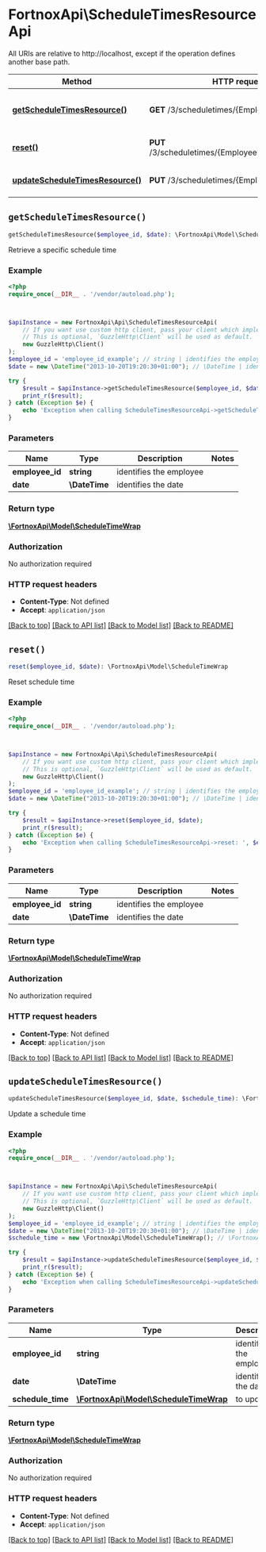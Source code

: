 # FortnoxApi\ScheduleTimesResourceApi

All URIs are relative to http://localhost, except if the operation defines another base path.

| Method | HTTP request | Description |
| ------------- | ------------- | ------------- |
| [**getScheduleTimesResource()**](ScheduleTimesResourceApi.md#getScheduleTimesResource) | **GET** /3/scheduletimes/{EmployeeId}/{Date} | Retrieve a specific schedule time |
| [**reset()**](ScheduleTimesResourceApi.md#reset) | **PUT** /3/scheduletimes/{EmployeeId}/{Date}/resetday | Reset schedule time |
| [**updateScheduleTimesResource()**](ScheduleTimesResourceApi.md#updateScheduleTimesResource) | **PUT** /3/scheduletimes/{EmployeeId}/{Date} | Update a schedule time |


## `getScheduleTimesResource()`

```php
getScheduleTimesResource($employee_id, $date): \FortnoxApi\Model\ScheduleTimeWrap
```

Retrieve a specific schedule time

### Example

```php
<?php
require_once(__DIR__ . '/vendor/autoload.php');



$apiInstance = new FortnoxApi\Api\ScheduleTimesResourceApi(
    // If you want use custom http client, pass your client which implements `GuzzleHttp\ClientInterface`.
    // This is optional, `GuzzleHttp\Client` will be used as default.
    new GuzzleHttp\Client()
);
$employee_id = 'employee_id_example'; // string | identifies the employee
$date = new \DateTime("2013-10-20T19:20:30+01:00"); // \DateTime | identifies the date

try {
    $result = $apiInstance->getScheduleTimesResource($employee_id, $date);
    print_r($result);
} catch (Exception $e) {
    echo 'Exception when calling ScheduleTimesResourceApi->getScheduleTimesResource: ', $e->getMessage(), PHP_EOL;
}
```

### Parameters

| Name | Type | Description  | Notes |
| ------------- | ------------- | ------------- | ------------- |
| **employee_id** | **string**| identifies the employee | |
| **date** | **\DateTime**| identifies the date | |

### Return type

[**\FortnoxApi\Model\ScheduleTimeWrap**](../Model/ScheduleTimeWrap.md)

### Authorization

No authorization required

### HTTP request headers

- **Content-Type**: Not defined
- **Accept**: `application/json`

[[Back to top]](#) [[Back to API list]](../../README.md#endpoints)
[[Back to Model list]](../../README.md#models)
[[Back to README]](../../README.md)

## `reset()`

```php
reset($employee_id, $date): \FortnoxApi\Model\ScheduleTimeWrap
```

Reset schedule time

### Example

```php
<?php
require_once(__DIR__ . '/vendor/autoload.php');



$apiInstance = new FortnoxApi\Api\ScheduleTimesResourceApi(
    // If you want use custom http client, pass your client which implements `GuzzleHttp\ClientInterface`.
    // This is optional, `GuzzleHttp\Client` will be used as default.
    new GuzzleHttp\Client()
);
$employee_id = 'employee_id_example'; // string | identifies the employee
$date = new \DateTime("2013-10-20T19:20:30+01:00"); // \DateTime | identifies the date

try {
    $result = $apiInstance->reset($employee_id, $date);
    print_r($result);
} catch (Exception $e) {
    echo 'Exception when calling ScheduleTimesResourceApi->reset: ', $e->getMessage(), PHP_EOL;
}
```

### Parameters

| Name | Type | Description  | Notes |
| ------------- | ------------- | ------------- | ------------- |
| **employee_id** | **string**| identifies the employee | |
| **date** | **\DateTime**| identifies the date | |

### Return type

[**\FortnoxApi\Model\ScheduleTimeWrap**](../Model/ScheduleTimeWrap.md)

### Authorization

No authorization required

### HTTP request headers

- **Content-Type**: Not defined
- **Accept**: `application/json`

[[Back to top]](#) [[Back to API list]](../../README.md#endpoints)
[[Back to Model list]](../../README.md#models)
[[Back to README]](../../README.md)

## `updateScheduleTimesResource()`

```php
updateScheduleTimesResource($employee_id, $date, $schedule_time): \FortnoxApi\Model\ScheduleTimeWrap
```

Update a schedule time

### Example

```php
<?php
require_once(__DIR__ . '/vendor/autoload.php');



$apiInstance = new FortnoxApi\Api\ScheduleTimesResourceApi(
    // If you want use custom http client, pass your client which implements `GuzzleHttp\ClientInterface`.
    // This is optional, `GuzzleHttp\Client` will be used as default.
    new GuzzleHttp\Client()
);
$employee_id = 'employee_id_example'; // string | identifies the employee
$date = new \DateTime("2013-10-20T19:20:30+01:00"); // \DateTime | identifies the date
$schedule_time = new \FortnoxApi\Model\ScheduleTimeWrap(); // \FortnoxApi\Model\ScheduleTimeWrap | to update

try {
    $result = $apiInstance->updateScheduleTimesResource($employee_id, $date, $schedule_time);
    print_r($result);
} catch (Exception $e) {
    echo 'Exception when calling ScheduleTimesResourceApi->updateScheduleTimesResource: ', $e->getMessage(), PHP_EOL;
}
```

### Parameters

| Name | Type | Description  | Notes |
| ------------- | ------------- | ------------- | ------------- |
| **employee_id** | **string**| identifies the employee | |
| **date** | **\DateTime**| identifies the date | |
| **schedule_time** | [**\FortnoxApi\Model\ScheduleTimeWrap**](../Model/ScheduleTimeWrap.md)| to update | [optional] |

### Return type

[**\FortnoxApi\Model\ScheduleTimeWrap**](../Model/ScheduleTimeWrap.md)

### Authorization

No authorization required

### HTTP request headers

- **Content-Type**: Not defined
- **Accept**: `application/json`

[[Back to top]](#) [[Back to API list]](../../README.md#endpoints)
[[Back to Model list]](../../README.md#models)
[[Back to README]](../../README.md)
